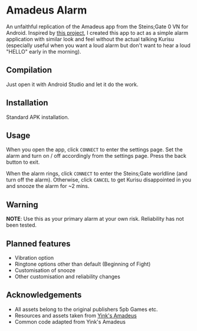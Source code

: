 # Amadeus Alarm

An unfaithful replication of the Amadeus app from the Steins;Gate 0 VN for
Android. Inspired by [this project](https://github.com/Yink/Amadeus), I
created this app to act as a simple alarm application with similar look
and feel without the actual talking Kurisu (especially useful when you want
a loud alarm but don't want to hear a loud "HELLO" early in the morning).

## Compilation

Just open it with Android Studio and let it do the work.

## Installation

Standard APK installation.

## Usage

When you open the app, click `CONNECT` to enter the settings page. Set the
alarm and turn on / off accordingly from the settings page. Press the back
button to exit.

When the alarm rings, click `CONNECT` to enter the Steins;Gate worldline
(and turn off the alarm). Otherwise, click `CANCEL` to get Kurisu
disappointed in you and snooze the alarm for ~2 mins.

## Warning

**NOTE**: Use this as your primary alarm at your own risk. Reliability has
not been tested.

## Planned features

- Vibration option
- Ringtone options other than default (Beginning of Fight)
- Customisation of snooze
- Other customisation and reliability changes

## Acknowledgements

- All assets belong to the original publishers 5pb Games etc.
- Resources and assets taken from
  [Yink's Amadeus](https://github.com/Yink/Amadeus)
- Common code adapted from Yink's Amadeus

